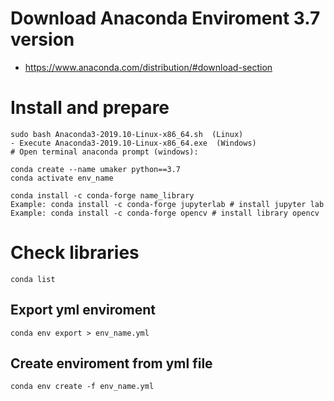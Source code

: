 # Download Anaconda Enviroment 3.7 version
- https://www.anaconda.com/distribution/#download-section

# Install and prepare
	sudo bash Anaconda3-2019.10-Linux-x86_64.sh  (Linux)
	- Execute Anaconda3-2019.10-Linux-x86_64.exe  (Windows)
	# Open terminal anaconda prompt (windows): 
	
	conda create --name umaker python==3.7
	conda activate env_name  
		
	conda install -c conda-forge name_library
	Example: conda install -c conda-forge jupyterlab # install jupyter lab
	Example: conda install -c conda-forge opencv # install library opencv
# Check libraries
	conda list 
## Export yml enviroment
	conda env export > env_name.yml
## Create enviroment from yml file
	conda env create -f env_name.yml




